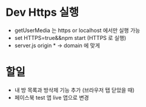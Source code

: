 # Dev Https 실행

- getUserMedia 는 https or localhost 에서만 실행 가능
- set HTTPS=true&&npm start (HTTPS 로 실행)
- server.js origin \* -> domain 에 맞게

# 할일

- 내 방 목록과 방삭제 기능 추가 (브라우저 탭 닫았을 때)
- 페이스북 test 앱 live 앱으로 변경
